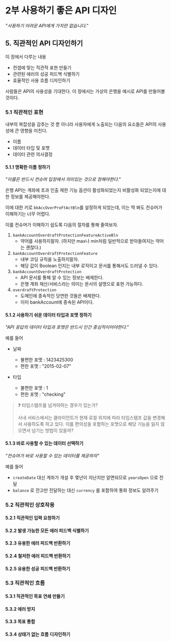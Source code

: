 # 2부 사용하기 좋은 API 디자인

*"사용하기 어려운  API에게 가치란 없습니다."*



## 5. 직관적인 API 디자인하기

이 장에서 다루는 내용

- 컨셉에 맞는 직관적 표현 만들기
- 관련된 에러의 성공 피드백 식별하기
- 효율적인 사용 흐름 디자인하기

사람들은 API의 사용성을 기대한다. 이 장에서는 가상의 은행을 예시로 API를 만들어볼 것이다.



### 5.1 직관적인 표현

내부의 복잡성을 감추는 것 뿐 아니라 사용자에게 노출되는 다음의 요소들은 API의 사용성에 큰 영향을 미친다.

- 이름
- 데이터 타입 및 포맷
- 데이터 관련 의사결정



#### 5.1.1 명확한 이름 정하기

*"이름은 반드시 컨슈머 입장에서 의미있는 것으로 정해야한다."*



은행 API는 계좌에 초과 인출 제한 기능 옵션이 활성화되었는지 비활성화 되었는지에 대한 정보를 제공해야한다. 

이에 대한 키로 `bkAccOverProFtActBln`를 설정하게 되었는데, 이는 딱 봐도 컨슈머가 이해하기는 너무 어렵다.


이를 컨슈머가 이해하기 쉽도록 다음의 절차를 통해 줄여보자.

1. `bankAccountOverdraftProtectionFeatureActiveBln`
   - 약어를 사용하지말자. (하지만 max나 min처럼 일반적으로 받아들여지는 약어는 괜찮다.)
2. `bankAccountOverdraftProtectionFeature`
   - 내부 코딩 규칙을 노출하지말자. 
   - 해당 값이 Boolean 인지는 내부 로직이고 문서를 통해서도 드러낼 수 있다.
3. `bankAccountOverdraftProtection`
   - API 문서를 통해 알 수 있는 정보는 배제한다.
   - 은행 계좌 재산/서비스라는 의미는 문서의 설명으로 표현 가능하다.
4. `overdraftProtection`
   - 도메인에 종속적인 당연한 것들은 배제한다.
   - 이미 bankAccount에 종속된 API이다.



#### 5.1.2 사용하기 쉬운 데이터 타입과 포맷 정하기

*"API 응답의 데이터 타입과 포맷은 반드시 인간 중심적이어야한다."*



예를 들어

- 날짜

  - 불편한 포맷 : 1423425300
  - 편한 포맷 : "2015-02-07"

- 타입

  - 불편한 포맷 : 1
  - 편한 포맷 : "checking"

  

> ❓ 타임스탬프를 넘겨야하는 경우가 있는가?
>
> 사내 서비스에서는 클라이언트가 현재 로컬 위치에 따라 타임스탬프 값을 변경해서 사용하도록 하고 있다. 이를 편의성을 포함하는 포맷으로 해당 기능을 잃지 않으면서 넘기는 방법이 있을까?



#### 5.1.3 바로 사용할 수 있는 데이터 선택하기

*"컨슈머가 바로 사용할 수 있는 데이터를 제공하자"*



예를 들어

- `createDate` 대신 계좌가 개설 후 몇년이 지난지만 알면되므로 `yearsOpen` 으로 전달
- `balance` 로 잔고만 전달하는 대신 `currency` 를 포함하여 통화 정보도 알려주기



### 5.2 직관적인 상호작용

#### 5.2.1 직관적인 입력 요청하기

#### 5.2.2 발생 가능한 모든 에러 피드백 식별하기

#### 5.2.3 유용한 에러 피드백 반환하기

#### 5.2.4 철저한 에러 피드백 반환하기

#### 5.2.5 유용한 성공 피드백 반환하기

### 5.3 직관적인 흐름

#### 5.3.1 직관적인 목표 연쇄 만들기

#### 5.3.2 에러 방지

#### 5.3.3 목표 통합

#### 5.3.4 상태가 없는 흐름 디자인하기